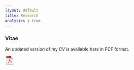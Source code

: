 ```yaml
---
layout: default
title: Research
analytics : true
---
```


### Vitae

An updated version of my CV is available here in PDF format.  

<a alt="pdf" href="https://dl.dropboxusercontent.com/u/7256527/CV/academic_cv/casillas_cv.pdf" target='_new'><span class="cv" title="cv"><img src="/assets/images/icons/pdf.png" alt="pdf image" height="30" width="30"></span></a>

<object data="https://dl.dropboxusercontent.com/u/7256527/CV/academic_cv/casillas_cv.pdf" type="application/pdf" width="100%" height="100%">
</object>
